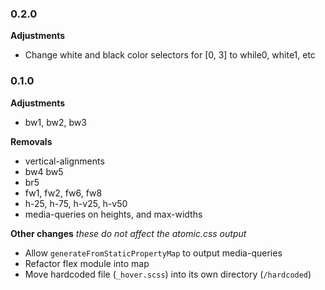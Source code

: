 ### 0.2.0

__Adjustments__
- Change white and black color selectors for [0, 3] to while0, white1, etc

### 0.1.0

__Adjustments__
- bw1, bw2, bw3

__Removals__
- vertical-alignments
- bw4 bw5
- br5
- fw1, fw2, fw6, fw8
- h-25, h-75, h-v25, h-v50
- media-queries on heights, and max-widths

__Other changes__
*these do not affect the atomic.css output*
- Allow `generateFromStaticPropertyMap` to output media-queries
- Refactor flex module into map
- Move hardcoded file (`_hover.scss`) into its own directory (`/hardcoded`)
